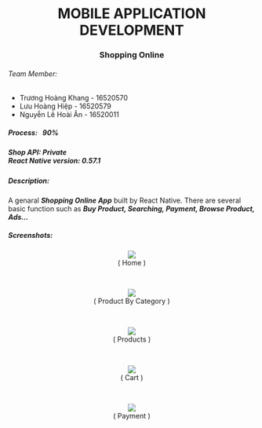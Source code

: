 <h1 align="center">MOBILE APPLICATION DEVELOPMENT</h1>
<h3 align="center">Shopping Online</h3>

<h6>Team Member:</h6>

   + Trương Hoàng Khang - 16520570
   + Lưu Hoàng Hiệp	- 16520579
   + Nguyễn Lê Hoài Ân - 16520011 

<h5>Process: &nbsp 90%</h5> 
<h5>Shop API: Private </br> React Native version: 0.57.1</h5>
<h5>Description:</h5>

<span> A genaral _**Shopping Online App**_ built by React Native. There are several basic function such as _**Buy Product, Searching, Payment, 
Browse Product, Ads...**_ </span>

<h5>Screenshots:</h5>

<p align="center"> 
 <img src="Screenshots/home.png">
   <br><span>( Home )</span>
 </p>
 <br>
 
 <p align="center"> 
 <img src="Screenshots/ProductByCategory.png">
   <br><span>( Product By Category )</span>
 </p>
 <br>
 
 <p align="center"> 
 <img src="Screenshots/Products.png">
   <br><span>( Products )</span>
 </p>
 <br>
 
  <p align="center"> 
 <img src="Screenshots/Cart.png">
   <br><span>( Cart )</span>
 </p>
 <br>
 
   <p align="center"> 
 <img src="Screenshots/Payment.png">
   <br><span>( Payment )</span>
 </p>
 <br>
